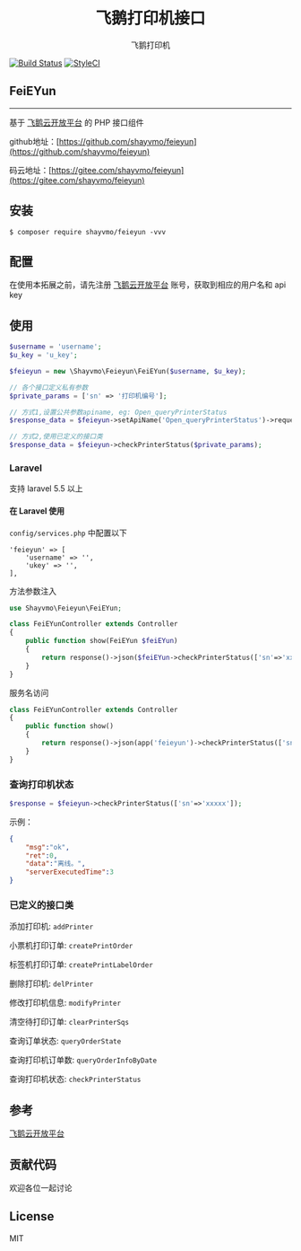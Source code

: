 <h1 align="center"> 飞鹅打印机接口 </h1>

<p align="center"> 飞鹅打印机</p>

[![Build Status](https://travis-ci.com/shayvmo/feieyun.svg?branch=main)](https://travis-ci.com/shayvmo/feieyun)
[![StyleCI](https://github.styleci.io/repos/373069835/shield?branch=main)](https://github.styleci.io/repos/373069835?branch=main)

## FeiEYun

---

基于 [飞鹅云开放平台](http://help.feieyun.com/document.php) 的 PHP 接口组件


github地址：[https://github.com/shayvmo/feieyun](https://github.com/shayvmo/feieyun)

码云地址：[https://gitee.com/shayvmo/feieyun](https://gitee.com/shayvmo/feieyun)

## 安装

```shell
$ composer require shayvmo/feieyun -vvv
```

## 配置

在使用本拓展之前，请先注册 [飞鹅云开放平台](http://help.feieyun.com/document.php) 账号，获取到相应的用户名和 api key

## 使用

```php
$username = 'username';
$u_key = 'u_key';

$feieyun = new \Shayvmo\Feieyun\FeiEYun($username, $u_key);

// 各个接口定义私有参数
$private_params = ['sn' => '打印机编号'];

// 方式1,设置公共参数apiname, eg: Open_queryPrinterStatus
$response_data = $feieyun->setApiName('Open_queryPrinterStatus')->request($private_params);

// 方式2,使用已定义的接口类
$response_data = $feieyun->checkPrinterStatus($private_params);
```

### Laravel

支持 laravel 5.5 以上

#### 在 Laravel 使用

`config/services.php` 中配置以下

```
'feieyun' => [
    'username' => '',
    'ukey' => '',
],
```

方法参数注入

```php
use Shayvmo\Feieyun\FeiEYun;

class FeiEYunController extends Controller
{
    public function show(FeiEYun $feiEYun)
    {
        return response()->json($feiEYun->checkPrinterStatus(['sn'=>'xxx']));
    }
}
```

服务名访问

```php
class FeiEYunController extends Controller
{
    public function show()
    {
        return response()->json(app('feieyun')->checkPrinterStatus(['sn'=>'xxx']));
    }
}
```

### 查询打印机状态

```php
$response = $feieyun->checkPrinterStatus(['sn'=>'xxxxx']);
```

示例：
```json
{
    "msg":"ok",
    "ret":0,
    "data":"离线。",
    "serverExecutedTime":3
}
```

### 已定义的接口类

添加打印机: `addPrinter`

小票机打印订单: `createPrintOrder`

标签机打印订单: `createPrintLabelOrder`

删除打印机: `delPrinter`

修改打印机信息: `modifyPrinter`

清空待打印订单: `clearPrinterSqs`

查询订单状态: `queryOrderState`

查询打印机订单数: `queryOrderInfoByDate`

查询打印机状态: `checkPrinterStatus`

## 参考

[飞鹅云开放平台](http://help.feieyun.com/document.php)

## 贡献代码

欢迎各位一起讨论


## License

MIT